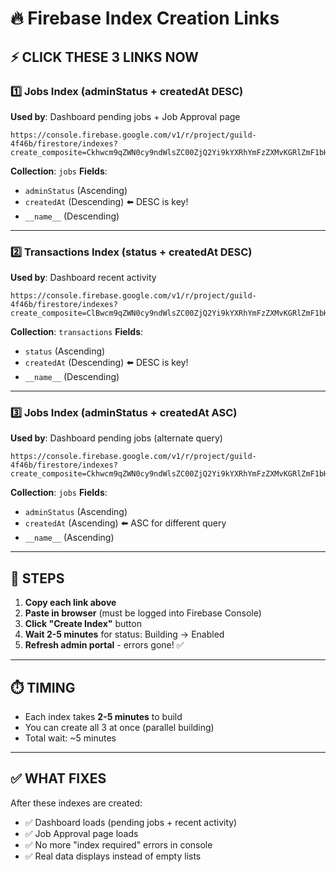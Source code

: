 # 🔥 Firebase Index Creation Links

## ⚡ CLICK THESE 3 LINKS NOW

### 1️⃣ Jobs Index (adminStatus + createdAt DESC)
**Used by**: Dashboard pending jobs + Job Approval page

```
https://console.firebase.google.com/v1/r/project/guild-4f46b/firestore/indexes?create_composite=Ckhwcm9qZWN0cy9ndWlsZC00ZjQ2Yi9kYXRhYmFzZXMvKGRlZmF1bHQpL2NvbGxlY3Rpb25Hcm91cHMvam9icy9pbmRleGVzL18QARoPCgthZG1pblN0YXR1cxABGg0KCWNyZWF0ZWRBdBACGgwKCF9fbmFtZV9fEAI
```

**Collection**: `jobs`
**Fields**: 
- `adminStatus` (Ascending)
- `createdAt` (Descending) ⬅️ DESC is key!
- `__name__` (Descending)

---

### 2️⃣ Transactions Index (status + createdAt DESC)
**Used by**: Dashboard recent activity

```
https://console.firebase.google.com/v1/r/project/guild-4f46b/firestore/indexes?create_composite=ClBwcm9qZWN0cy9ndWlsZC00ZjQ2Yi9kYXRhYmFzZXMvKGRlZmF1bHQpL2NvbGxlY3Rpb25Hcm91cHMvdHJhbnNhY3Rpb25zL2luZGV4ZXMvXxABGgoKBnN0YXR1cxABGg0KCWNyZWF0ZWRBdBACGgwKCF9fbmFtZV9fEAI
```

**Collection**: `transactions`
**Fields**:
- `status` (Ascending)
- `createdAt` (Descending) ⬅️ DESC is key!
- `__name__` (Descending)

---

### 3️⃣ Jobs Index (adminStatus + createdAt ASC) 
**Used by**: Dashboard pending jobs (alternate query)

```
https://console.firebase.google.com/v1/r/project/guild-4f46b/firestore/indexes?create_composite=Ckhwcm9qZWN0cy9ndWlsZC00ZjQ2Yi9kYXRhYmFzZXMvKGRlZmF1bHQpL2NvbGxlY3Rpb25Hcm91cHMvam9icy9pbmRleGVzL18QARoPCgthZG1pblN0YXR1cxABGg0KCWNyZWF0ZWRBdBABGgwKCF9fbmFtZV9fEAE
```

**Collection**: `jobs`
**Fields**:
- `adminStatus` (Ascending)
- `createdAt` (Ascending) ⬅️ ASC for different query
- `__name__` (Ascending)

---

## 📝 STEPS

1. **Copy each link above**
2. **Paste in browser** (must be logged into Firebase Console)
3. **Click "Create Index"** button
4. **Wait 2-5 minutes** for status: Building → Enabled
5. **Refresh admin portal** - errors gone! ✅

---

## ⏱️ TIMING

- Each index takes **2-5 minutes** to build
- You can create all 3 at once (parallel building)
- Total wait: ~5 minutes

---

## ✅ WHAT FIXES

After these indexes are created:
- ✅ Dashboard loads (pending jobs + recent activity)
- ✅ Job Approval page loads
- ✅ No more "index required" errors in console
- ✅ Real data displays instead of empty lists

